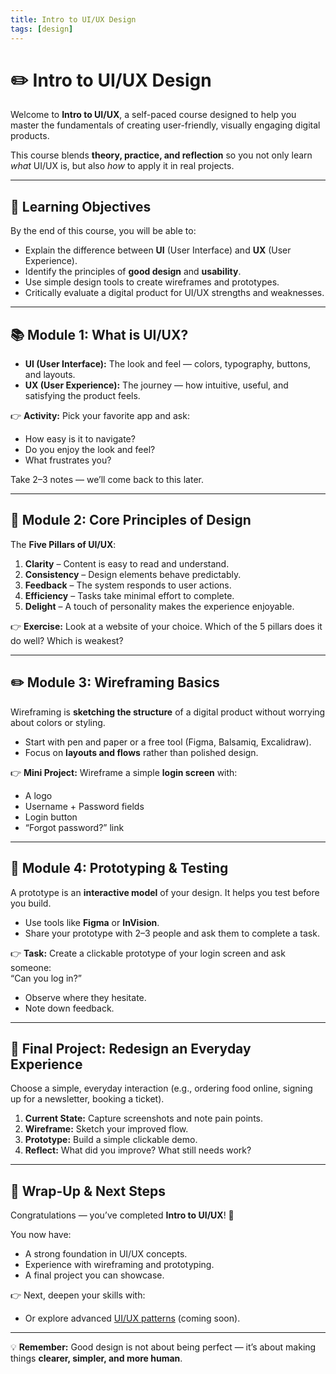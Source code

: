 ```yaml
---
title: Intro to UI/UX Design
tags: [design]
---
```


# ✏️ Intro to UI/UX Design

Welcome to **Intro to UI/UX**, a self-paced course designed to help you master the fundamentals of creating user-friendly, visually engaging digital products.

This course blends **theory, practice, and reflection** so you not only learn _what_ UI/UX is, but also _how_ to apply it in real projects.

---

## 🎯 Learning Objectives

By the end of this course, you will be able to:

- Explain the difference between **UI** (User Interface) and **UX** (User Experience).
- Identify the principles of **good design** and **usability**.
- Use simple design tools to create wireframes and prototypes.
- Critically evaluate a digital product for UI/UX strengths and weaknesses.

---

## 📚 Module 1: What is UI/UX?

- **UI (User Interface):** The look and feel — colors, typography, buttons, and layouts.
- **UX (User Experience):** The journey — how intuitive, useful, and satisfying the product feels.

👉 **Activity:** Pick your favorite app and ask:

- How easy is it to navigate?
- Do you enjoy the look and feel?
- What frustrates you?

Take 2–3 notes — we’ll come back to this later.

---

## 🧩 Module 2: Core Principles of Design

The **Five Pillars of UI/UX**:

1. **Clarity** – Content is easy to read and understand.
2. **Consistency** – Design elements behave predictably.
3. **Feedback** – The system responds to user actions.
4. **Efficiency** – Tasks take minimal effort to complete.
5. **Delight** – A touch of personality makes the experience enjoyable.

👉 **Exercise:** Look at a website of your choice. Which of the 5 pillars does it do well? Which is weakest?

---

## ✏️ Module 3: Wireframing Basics

Wireframing is **sketching the structure** of a digital product without worrying about colors or styling.

- Start with pen and paper or a free tool (Figma, Balsamiq, Excalidraw).
- Focus on **layouts and flows** rather than polished design.

👉 **Mini Project:** Wireframe a simple **login screen** with:

- A logo
- Username + Password fields
- Login button
- “Forgot password?” link

---

## 🧪 Module 4: Prototyping & Testing

A prototype is an **interactive model** of your design. It helps you test before you build.

- Use tools like **Figma** or **InVision**.
- Share your prototype with 2–3 people and ask them to complete a task.

👉 **Task:** Create a clickable prototype of your login screen and ask someone:  
“Can you log in?”

- Observe where they hesitate.
- Note down feedback.

---

## 🌟 Final Project: Redesign an Everyday Experience

Choose a simple, everyday interaction (e.g., ordering food online, signing up for a newsletter, booking a ticket).

1. **Current State:** Capture screenshots and note pain points.
2. **Wireframe:** Sketch your improved flow.
3. **Prototype:** Build a simple clickable demo.
4. **Reflect:** What did you improve? What still needs work?

---

## 📝 Wrap-Up & Next Steps

Congratulations — you’ve completed **Intro to UI/UX**! 🎉

You now have:

- A strong foundation in UI/UX concepts.
- Experience with wireframing and prototyping.
- A final project you can showcase.

👉 Next, deepen your skills with:

<!-- - [Web Dev 101](/courses/web-dev-101) to bring designs to life. -->

- Or explore advanced [UI/UX patterns](#) (coming soon).

---

💡 **Remember:** Good design is not about being perfect — it’s about making things **clearer, simpler, and more human**.
